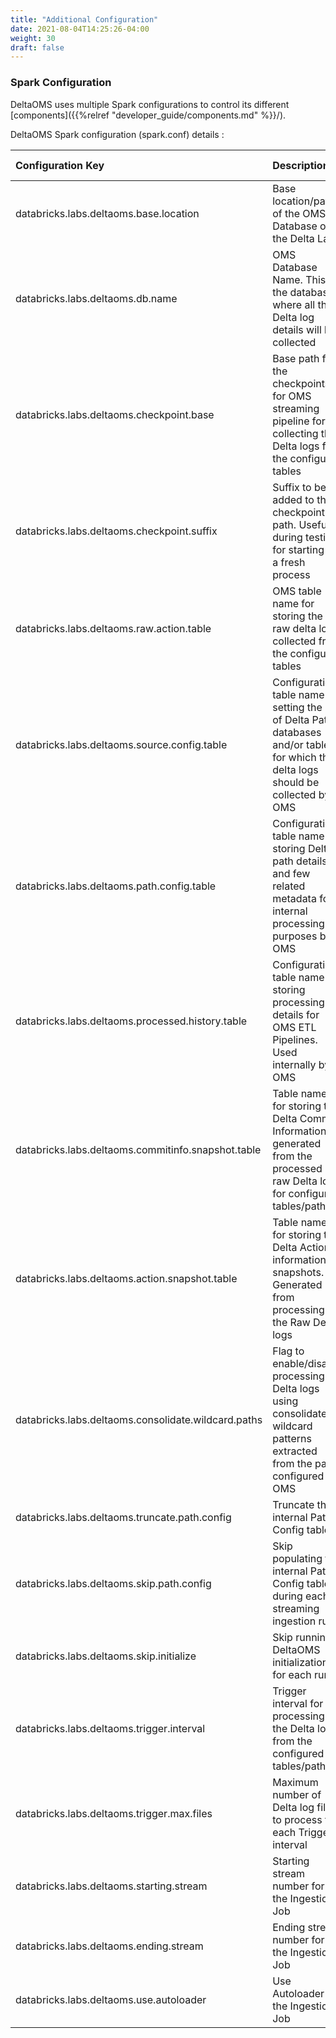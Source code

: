 ```yaml
---
title: "Additional Configuration"
date: 2021-08-04T14:25:26-04:00
weight: 30
draft: false
---
```


### Spark Configuration

DeltaOMS uses multiple Spark configurations to control its different [components]({{%relref "developer_guide/components.md" %}}/).

DeltaOMS Spark configuration (spark.conf) details :

| Configuration Key | Description | Required | Example | Default Value | Applies to components |
| :----------- | :----------- | ----------- | ----------- | ----------- | -------------------- |
| databricks.labs.deltaoms.base.location      | Base location/path of the OMS Database on the Delta Lake  | Y | dbfs:/spark-warehouse/oms.db, /tmp/spark-warehouse/oms.db | None | All |
| databricks.labs.deltaoms.db.name   | OMS Database Name. This is the database where all the Delta log details will be collected | Y | oms.db | None | All |
| databricks.labs.deltaoms.checkpoint.base  | Base path for the checkpoints for OMS streaming pipeline for collecting the Delta logs for the configured tables | Y | dbfs:/_oms_checkpoints/ | None | Ingestion |
| databricks.labs.deltaoms.checkpoint.suffix   | Suffix to be added to the checkpoint path. Useful during testing for starting off a fresh process | Y | _1234 | None | Ingestion |
| databricks.labs.deltaoms.raw.action.table   | OMS table name for storing the raw delta logs collected from the configured tables | N | oms_raw_actions | rawactions | Initialization |
| databricks.labs.deltaoms.source.config.table   | Configuration table name for setting the list of Delta Path, databases and/or tables for which the delta logs should be collected by OMS | N | oms_source_config | sourceconfig | Initialization |
| databricks.labs.deltaoms.path.config.table   | Configuration table name for storing Delta path details and few related metadata for internal processing purposes by OMS | N | oms_path_config | pathconfig | Initialization |
| databricks.labs.deltaoms.processed.history.table   | Configuration table name for storing processing details for OMS ETL Pipelines. Used internally by OMS | N | oms_processed_history | processedhistory | Initialization |
| databricks.labs.deltaoms.commitinfo.snapshot.table   | Table name for storing the Delta Commit Information generated from the processed raw Delta logs for configured tables/paths | N | oms_commitinfo_snapshots | commitinfosnapshots | Initialization |
| databricks.labs.deltaoms.action.snapshot.table  | Table name for storing the Delta Actions information snapshots. Generated from processing the Raw Delta logs | N | oms_action_snapshots | actionsnapshots | Initialization |
| databricks.labs.deltaoms.consolidate.wildcard.paths   | Flag to enable/disable processing Delta logs using consolidated wildcard patterns extracted from the path configured for OMS | N | false | true | Ingestion |
| databricks.labs.deltaoms.truncate.path.config   | Truncate the internal Path Config table  | N | false | false | Configuration |
| databricks.labs.deltaoms.skip.path.config   | Skip populating the internal Path Config tables during each streaming ingestion run  | N | true | false | Ingestion |
| databricks.labs.deltaoms.skip.initialize   | Skip running DeltaOMS initialization for each run  | N | true | false | Configuration, Ingestion  |
| databricks.labs.deltaoms.trigger.interval   | Trigger interval for processing the Delta logs from the configured tables/paths  | N | 30s | AvailableNow | Ingestion |
| databricks.labs.deltaoms.trigger.max.files   | Maximum number of Delta log files to process for each Trigger interval | N | 2048 | 1024 | Ingestion |
| databricks.labs.deltaoms.starting.stream | Starting stream number for the Ingestion Job | N | 10 | 1 | Ingestion |
| databricks.labs.deltaoms.ending.stream | Ending stream number for the Ingestion Job | N | 30 | 50 | Ingestion |
| databricks.labs.deltaoms.use.autoloader | Use Autoloader for the Ingestion Job | N | false | true | Ingestion |
